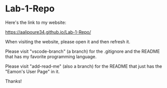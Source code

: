 # Lab-1-Repo
Here's the link to my website: 

https://aalipoure34.github.io/Lab-1-Repo/

When visiting the website, please open it and then refresh it.

Please visit "vscode-branch" (a branch) for the .gitignore and the README that has my favorite programming language.

Please visit "add-read-me" (also a branch) for the README that just has the "Eamon's User Page" in it.

Thanks!
